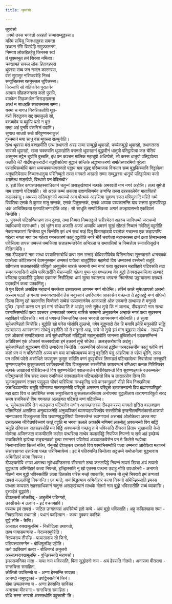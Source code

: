 ```yaml
---
title: थुपवंसो

---
```

थुपवंसो  
॥नमो तस्स भगवतो अरहतो सम्मासम्बुद्धस्स॥  
यस्मिं सयिंसु जिनधातुवरा समन्ता  
छब्बण्ण रंसि विसरेहि समुज्‍जलन्ता,  
निम्माय लोकहितहेतु जिनस्स रूपं  
तं थुपमब्भुत तमं सिरसा नमित्वा।  
चक्खामहं सकल लोक हितावहस्स  
थुपस्स सब्ब जन नण्दन कारणस्स,  
वंसं सुरासुर नरिण्दवरेहि निच्‍चं  
सम्पूजितस्स रतनुज्‍जल थूपिकस्स।  
किञ्‍चापि सो यतिजनेन पुरातनेन  
अत्वाय सीहळजनस्स कतो पुरापि,  
वाक्‍केन सिहळभवेन’भिसङ्खमत्ता  
अत्थं न साधहति सब्बजनस्स सम्मा।  
यस्मा च मागध निरुत्तिकतोपि थूप-  
वंसो विरुद्धनय सद्द समाकुलो सो,  
वत्तब्बमेव च बहुम्पि यतो न वुत्तं  
तम्हा अहं पुनपि वंसमि’मं वदामि।  
सुणाथ साधवो सब्बे परिपुण्णमनाकुलं  
वुच्‍चमानं मया साधु वंसं थूपस्स सत्थुनोति।  
तत्थ थूपस्स वंसं वक्खामीति एत्थ तथागतो अरहं सम्मा सम्बुद्धो थूपारहो, पच्‍चेकबुद्धो थूपारहो, तथागतस्स सावको थूपारहो, राजा चक्‍कवत्ति थूपारहोति वचनतो थूपारहानं बुद्धादीनं धातुयो पतिट्ठापेत्वा कत चेतियं अब्भुनन तट्ठेन थूपोति वुच्‍चति, इध पन कञ्‍चन मालिक महाथूपो अधिप्पेतो, सो कस्स धातुयो पतिट्ठापेत्वा कतोति चे? योदीपङ्करादीनं चतुवीसतिया बुद्धानं सन्तिके लद्धव्याकरणो समतिंसपारमियो पूरेत्वा परमाभिसम्बोधिं पत्वा धम्मचक्‍कप्पवत्तनतो पट्ठाय याव सुहद्द परिब्बाजक विनयान सब्ब बुद्धकिच्‍चानि निट्ठापेत्वा अनुपादियेसाय निब्बानधातुया परिनिब्बुतो तस्स भगवतो अरहतो सम्मा सम्बुद्धस्स धातुयो पतिट्ठापेत्वा कतो अयमेत्थ सङ्खेपो, वित्थारो पन वेदितब्बो?  
२. इतो किर कप्पसतसहस्साधिकानं चतुन्‍नं असङ्खेय्यानं मत्थके अमरवती नाम नगरं अहोसि। तत्थ सुमेधो नाम ब्राह्मणो पटिवसति। सो अञ्‍ञं कम्मं अकत्वा ब्रह्मणसिप्पमेव उग्गण्हि तस्स दहरकालेयेव मातापितरो कालमकंसु। अथस्स रासिवड्ढनको अमच्‍चो आय पोत्थकं आहरित्वा सुवण्ण रजत मणिमुत्तादि भरिते गब्भे विवरित्वा एत्तकं ते कुमार मातु सन्तकं, एत्तकं पितुसन्तकं, एत्तकं अय्यक पय्यकानन्ति याव सत्तमा कुलपरिवट्टा धकं आचिक्खित्वा एतम्पटिजग्गाहीति आह। सो साधूति सम्पटिच्छित्वा अगारं अज्झावसन्तो एकदिवसं चिन्तेसि।  
३. पुनब्भवे पटिसण्धिगहणं ताम दुक्खं, तथा निब्बत्त निब्बत्तट्ठाने सरीरभेदनं अहञ्‍च जानिधम्मो जराधम्मो व्याधिधम्मो मरणधम्मो। एवं भूतेन मया अजाति अजरं अव्याधिं अमरणं सुखं सीतलं निब्बानं गवेसितुं वट्टतीति नेक्खम्मकारणं चिन्तेत्वा पुन चिन्तेसि इमं धनं सब्बं मय्हं पितु पितामहादयो परलोकं गच्छन्ता एक कहापणम्पि गहेत्वा नगता मया पन गहेत्वा गमनकारणं कातुं वट्टतीति नगरे भेरिं चरापेत्वा महाजनस्स दानं दत्वा हिमवन्तस्स पविसित्वा तापस पब्बज्‍जं पब्बजित्वा सत्ताहब्भन्तरेयेव अभिञ्‍ञा च समापत्तियो च निब्बत्तेत्व समापत्तिसुखेन वीतिनामेसि।  
तदा दीपङ्करो नाम सत्था परयाभिसम्बोधिं पत्वा सत्त सत्ताहं बोधिसमीपेचेव वितिनामेत्वा सुनण्दारामे धम्मचक्‍कं पवत्तेत्वा कोटिसत्तानं देवमनुस्सानं धम्ममतं पायेत्वा चातुद्दीपिक महामेघो विय धम्मवस्सं वस्सेन्तो चतूहि खीणासय सतसहस्सेहि परिवुतो अनुपुब्बेन चारकं चरमानो रम्म नगरं पत्वा सुदस्सन महाविहारे पटिवसति तदा रम्मनगरवासिनो सप्पि फणितादीनि भेसज्‍जानि गहेत्वा पुप्फ धूप गण्धहत्था येन बुद्धो तेनपसङ्कमित्वा सत्थारं वण्दित्वा पुप्फादीहि पूजेत्वा एकमन्तं निसीदित्वा धम्मं सुत्वा स्वातनाय भगवन्तं निमन्तेत्वा उट्ठायासना दसबलं पदक्खीनं कत्वा पक्‍कमिंसु।  
ते पुन दिवसे असदिस महादानं सज्‍जेत्वा दसबलस्स आगमन मग्गं सोधेन्ति। तस्मिं काले सुमेधतापसो अत्तनो अस्सम पदतो उग्गन्त्वा रम्मनगरवासीनं तेसं मनुस्सानं उपरिभागेन आकासेन गच्छन्ता ते हट्ठपहट्ठे मग्गं सोधेन्ते दिस्वा किन्‍नु खो कारणन्ति चिन्तेन्तो सब्बेसं पस्सन्तानंयेव आकासतो ओरु एकमन्ते ठत्थायह ते मनुस्से पुच्छि।’हम्भो कस्स पन इमं मग्गं सोधेथा’ति ते आहंसु भन्ते सुमेध तुम्हे किं नं जानाथ, दीपङ्करो नाम सत्था परमाभिसम्बोधिं पत्वा पवत्तवर धम्मचक्‍को जनपद चारिकं चरमानो अनुक्‍कमेन अम्हाकं नगरं पत्वा सुदस्सन महाविहारे पटिवसति। मयं तं भगवन्तं निमन्तयिम्ह तस्स भगवतो आगमनमग्गं सोधेमाति। तं सुत्वा सुमेधपण्डितो चिन्तेसि। बुद्धोति खो पनेस घोसोपि दुल्‍लभो, पगेव बुद्धुप्पादो तेन हि मयापि इमेहि मनुस्सेहि सद्धिं दसबलस्स आगमनमग्गं सोधेतुं वट्टतीति सो ते मनुस्से आह, सचे भो तुम्हे इमं मग्ग बुद्धस्स सोधेथ - सयहम्पि एकं ओकासं सम्पटिच्छत्वा अयं सुमेधपण्डितो महिद्धिको महानुभावोति जानन्ता दुब्बिसोधनं उदकसम्भिन्‍नं अतिविसमं एकं ओकासं सल्‍लक्खेत्वा इमं हकासं तुम्हे सोधेथ। अलङ्करोथाति अदंसु।  
सुमेधपण्डितो बुद्धारम्मण पीतिं उप्पादेत्वा चिन्तेसि। अहम्पनिमं ओकासं इद्धीया परमदस्सनीय कातुं पहोमि एवं कतो पन मं न परितोसेति अज्‍ज पन मया कायवेय्यावच्‍चं कातुं वट्टतिति पंसुं आहरित्वा तं पहेसं पूरेनि, तस्स पन तस्मिं पदेसे असोधिते जयसुमन कुसुम सदिसि वण्णं दुपट्टचीवरं तिमण्डलं पटिच्छादेत्वा निवासेत्वा तस्सुपरि युण्णमापङ्गेन कुसुमकलापं परक्खिपन्तो विय विज्‍जुल्‍लता सस्सीरीकं कायबण्धनं बण्धित्वा कनक गिरिसिखर मत्थके लाखारसं परिसिञ्‍चन्ते विय सुवण्णचेतियं पवाळजालेन परिक्खिपन्तो विय सुवण्णङ्घकं रत्तकम्बलेन पटिमुञ्‍चन्तो विय सरद समय रजनिकरं रत्तवलाहकेन पटिच्छादेन्तो विय च लाखारसेन तिन्‍न किं सुकक्सुमवण्णं रत्तवर पसुकूल चीवरं पारिपित्वा गण्धकूगिद्व रतो कनकगुहातो सीहो विय निक्खमित्वा जळभिञ्‍ञानंयेव चतूहि खीणासव सतसहस्सेहि परिवुतो अमरगण परिवुतो दससतनयनो विय ब्रह्मगणपरिवुतो महा ब्रह्मा विय च अपरिमित समय समुपचिताय कुसलबलजनिताय अनोपमया बुद्धलीलाय तारागणपरिवुतो सरद समय रजनिकरो विय गगनतलं अलङ्गत पटियत्तं मग्गं पटिपज्‍जि।  
५. सुमेधतापसोपि तेन अलङ्कत पटियत्तेन मग्गेन आगच्छन्तस्स दीपङ्करस्स भगवतो द्वत्तिंस वरलक्खण पतिमण्डितं असतिया अनुब्यञ्‍जनेहि अनुब्यञ्‍जितं ब्यामप्पहापरिक्खेप सस्सीरीकं इण्दनीलमणिसंकासोआकासे नानप्पकारा विज्‍जुल्‍लता विय छब्बण्णबुद्धरंसियो विस्सज्‍जेन्तं रूपग्गप्पत्तं अत्तभावं ओलोकेत्वा अज्‍ज मया दसबलस्स जीवितपरिच्‍चागं कातुं वट्टति मा भगवा कलले अक्‍कमि मणिमयं लकसेतुं अक्‍कमन्तो विय सद्धिं चतूहि खीणासव सतसहस्सेहि मम पिट्ठिं अक्‍कमन्तो गच्छतु तं मे भविस्सति दीघरत्तं हिताय सुखायाति केसे मोचेत्वा अजिनजटा वाकचीरानि कलेल पत्थरित्वा तत्थेव कललपिट्ठे निपज्‍जि निपन्‍नो च सचे अहं इच्छेय्यं सब्बकिलेसे झापेत्वा सङ्घनवको हुत्वा रम्मनगरं पविसेय्यं अञ्‍ञातकवेसेन पन मे किलेसे ण्धपेत्वा निब्बानपत्तिया किच्‍चं नत्थि, यंनूनाहं दीपङ्कर दसबलो विय परमाभिसम्बोधिं पत्वा धम्मनावं आरोपेत्वा महाजनं संसारसागरा उत्तारेत्वा पच्छा परिनिब्बायेय्यं। इदं मे पतिरुपन्ति चिन्तेत्वा अट्ठधम्मे समोधानेत्वा बुद्धभावाय अभिनीहारं कत्वा निपज्‍ज।  
दीपङ्करोपि भगवा आगत्त्वा सुमेधपण्डितस्स सीससागे ठत्वा कललपिट्ठे निपन्‍नं तापसं दिस्वा अयं तापसो बुद्धत्थाय अभिनीहारं कत्वा निपन्तो, इज्झिस्सति नु खो एतस्स पत्थना उदाहु नोति उपधारेन्तो - अनागते गोतमो नाम बुद्धो भविस्सतीति ञत्वा ठितकोव परिस मज्झे व्याकासि, पस्सथ नो तुम्हे भिक्खवे इमं उग्गतपं तापसं कललपिट्ठे निपन्‍नन्ति। एवं भन्ते, अयं यिद्धत्थाय अभिनीहारं कत्वा निपन्‍नो समिज्झिस्सति इमस्स पत्थता कप्पसत सहस्साधिकानं चतुन्तं असङ्खेय्यानं मत्थके गोतमो नाम बुद्धो भविस्सतीति सब्बं व्याकासि।  
वुत्तञ्हेतं बुद्धवंसे।  
दीपङ्करो लोकविदू - आहुतीनं पटिग्गहो,  
उस्सीसके मं ठत्वान - इदं वचनमब्रवि।  
पस्सथ इमं तापसं - जटिल उग्गतापसं अपरिमेय्ये इतो कप्पे - अयं बुद्धो भविस्सति। अहु कपिलवहया रम्मा - निक्खमित्वा तथागतो। पधानं पदहित्वान - कत्वा दुक्‍कर कारिकं  
बुद्धे लोके - केचि।  
अजपाल रुक्खमूलस्मिं - निसीदित्वा तथागतो,  
तत्थ पायासमग्गय्ह - नेरञ्‍जरमुपेहेति।  
नेरञ्‍जराय तीरम्हि - पायासादाय सो जिनो,  
पटियत्तवरमग्गेन - बोधिमूलञ्हि एहीति।  
ततो पदक्खिणं कत्वा - बोधिमण्डं अनुत्तरो  
अस्सत्थराक्खमूलम्हि - वुज्झिस्सति महायसो।  
इमस्सजनिका माता - माया नाम भविस्सति, पिता सुद्धोदनो नाम - अयं हेस्सति गोतमो। अनासवा वीतरागा - सन्तचित्ता समाहिता,  
कोलितो उपतिस्सो च - अग्गा हेस्सन्ति सावका।  
आनण्दो नामुपट्ठाको - उपट्ठिस्सती’मं जिनं।  
खेमा उप्पलवण्णा च - अग्गा हेस्सन्ति साविका।  
अनासवा वीतरागा - सन्तचित्ता समाहिता।  
बोधि तस्स भगवतो अस्सत्थोति पवुच्‍चती’’ति।  